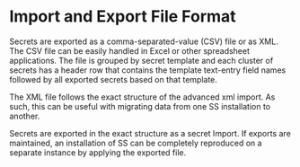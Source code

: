 [title]: # (Import and Export File Format)
[tags]: # (XXX)
[priority]: # (20)

# Import and Export File Format

Secrets are exported as a comma-separated-value (CSV) file or as XML. The CSV file can be easily handled in Excel or other spreadsheet applications. The file is grouped by secret template and each cluster of secrets has a header row that contains the template text-entry field names followed by all exported secrets based on that template.

The XML file follows the exact structure of the advanced xml import. As such, this can be useful with migrating data from one SS installation to another.

Secrets are exported in the exact structure as a secret Import. If exports are maintained, an installation of SS can be completely reproduced on a separate instance by applying the exported file.
